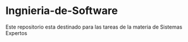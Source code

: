 # Ingnieria-de-Software
Este repositorio esta destinado para las tareas de la materia de Sistemas Expertos
